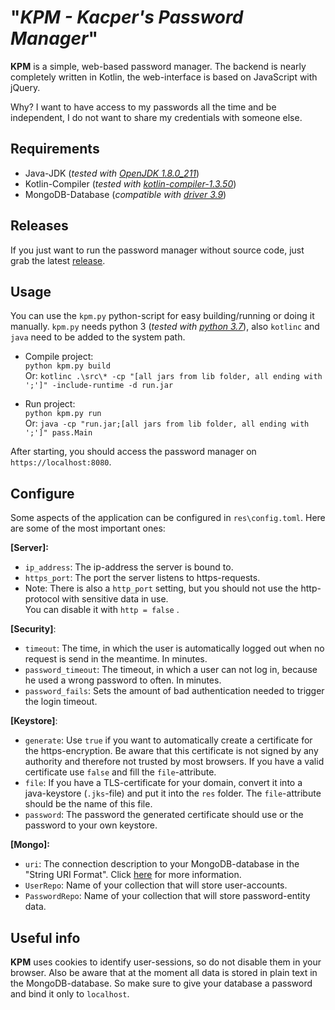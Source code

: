 # "*KPM - **K**acper's **Password** **Manager***"

**KPM** is a simple, web-based password manager. The backend is nearly completely written in Kotlin, the web-interface is based on JavaScript with jQuery.

Why? I want to have access to my passwords all the time and be independent, I do not want to share my credentials with someone else.

## Requirements

  *  Java-JDK (*tested with [OpenJDK 1.8.0_211][1]*)
  *  Kotlin-Compiler (*tested with [kotlin-compiler-1.3.50][2]*)
  *  MongoDB-Database (*compatible with [driver 3.9][3]*)

## Releases

If you just want to run the password manager without source code, just grab the latest [release](https://github.com/kurbaniec-tgm/kpm/releases).

## Usage

You can use the `kpm.py` python-script for easy building/running or doing it manually. `kpm.py` needs python 3 (*tested with [python 3.7][4]*), also `kotlinc` and  `java` need to be added to the system path.

* Compile project:    
  `python kpm.py build`   
  Or:   `kotlinc .\src\* -cp "[all jars from lib folder, all ending with ';']" -include-runtime -d run.jar `  
  
* Run project:   
  `python kpm.py run`      
  Or:  `java -cp "run.jar;[all jars from lib folder, all ending with ';']" pass.Main `

After starting, you should access the password manager on `https://localhost:8080`.

## Configure

Some aspects of the application can be configured in `res\config.toml`. Here are some of the most important ones:

**[Server]:**

* `ip_address`: The ip-address the server is bound to.
*  `https_port`: The port the server listens to https-requests.
  * Note: There is also a `http_port` setting, but you should not use the http-protocol with sensitive data in use.    
    You can disable it with `http = false` .

**[Security]**:

* `timeout`: The time, in which the user is automatically logged out when no request is send in the meantime. In minutes.
* `password_timeout`:  The timeout, in which a user can not log in, because he used a wrong password to often. In minutes.
* `password_fails`: Sets the amount of bad authentication needed to trigger the login timeout.

**[Keystore]**:

* `generate`: Use `true` if you want to automatically create a certificate for the https-encryption. Be aware that this certificate is not signed by any authority and therefore not trusted by most browsers. If you have a valid certificate use `false` and fill the `file`-attribute.
* `file`: If you have a TLS-certificate for your domain, convert it into a java-keystore (`.jks`-file) and put it into the `res` folder.  The `file`-attribute should be the name of this file.
* `password`: The password the generated certificate should use or the password to your own keystore.

**[Mongo]:**

* `uri`: The connection description to your MongoDB-database in the "String URI Format". Click [here][5] for more information.
* `UserRepo`: Name of your collection that will store user-accounts.
* `PasswordRepo`: Name of your collection that will store password-entity data.

## Useful info

**KPM** uses cookies to identify user-sessions, so do not disable them in your browser. Also be aware that at the moment all data is stored in plain text in the MongoDB-database. So make sure to give your database a password and bind it only to `localhost`. 


[1]: https://github.com/ojdkbuild/ojdkbuild
[2]: https://github.com/JetBrains/kotlin/releases/tag/v1.3.50
[3]: https://mongodb.github.io/mongo-java-driver/3.9/
[4]: https://www.python.org/downloads/release/python-370/
[5]: https://docs.mongodb.com/v3.6/reference/connection-string/	"da"
